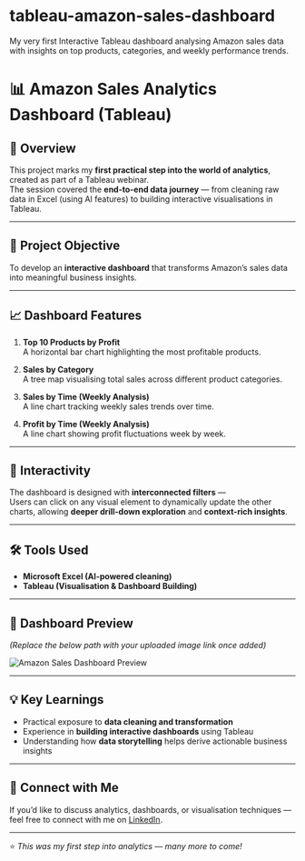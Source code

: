 # tableau-amazon-sales-dashboard
My very first Interactive Tableau dashboard analysing Amazon sales data with insights on top products, categories, and weekly performance trends.

# 📊 Amazon Sales Analytics Dashboard (Tableau)

## 🧠 Overview
This project marks my **first practical step into the world of analytics**, created as part of a Tableau webinar.  
The session covered the **end-to-end data journey** — from cleaning raw data in Excel (using AI features) to building interactive visualisations in Tableau.

---

## 🚀 Project Objective
To develop an **interactive dashboard** that transforms Amazon’s sales data into meaningful business insights.

---

## 📈 Dashboard Features

1. **Top 10 Products by Profit**  
   A horizontal bar chart highlighting the most profitable products.

2. **Sales by Category**  
   A tree map visualising total sales across different product categories.

3. **Sales by Time (Weekly Analysis)**  
   A line chart tracking weekly sales trends over time.

4. **Profit by Time (Weekly Analysis)**  
   A line chart showing profit fluctuations week by week.

---

## 🔄 Interactivity
The dashboard is designed with **interconnected filters** —  
Users can click on any visual element to dynamically update the other charts, allowing **deeper drill-down exploration** and **context-rich insights**.

---

## 🛠️ Tools Used
- **Microsoft Excel (AI-powered cleaning)**
- **Tableau (Visualisation & Dashboard Building)**

---

## 📸 Dashboard Preview
*(Replace the below path with your uploaded image link once added)*

![Amazon Sales Dashboard Preview](images/amazon-dashboard.png)

---

## 💡 Key Learnings
- Practical exposure to **data cleaning and transformation**
- Experience in **building interactive dashboards** using Tableau
- Understanding how **data storytelling** helps derive actionable business insights

---

## 🔗 Connect with Me
If you’d like to discuss analytics, dashboards, or visualisation techniques —  
feel free to connect with me on [LinkedIn](www.linkedin.com/in/manjotsingh0904).

---

⭐ *This was my first step into analytics — many more to come!*
